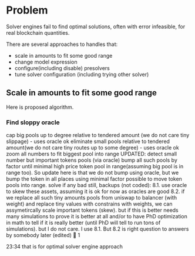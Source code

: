 # Problem

Solver engines fail to find optimal solutions, often with error infeasible, for real blockchain quantities.

There are several approaches to handles that:

- scale in amounts to fit some good range
- change model expression
- configure(including disable) presolvers
- tune solver configuration (including trying other solver)

## Scale in amounts to fit some good range

Here is proposed algorithm.

### Find sloppy oracle



cap big pools up to degree relative to tendered amount (we do not care tiny slippage)  - uses oracle ok
eliminate small pools relative to tendered amount(we do not care tiny routes up to some degree) - uses oracle ok
zoom all numbers to fit biggest pool into range
UPDATED: detect small number but important tokens pools (via oracle)
bump all such pools by factor until minimal  high price token pool in range(assuming big pool is in range too). So update here is that we do not bump using oracle, but we bump the token in all places using minimal factor possible to move token pools into range.
solve
if any bad still, backups (not coded):
8.1. use oracle to skew these assets, assuming it is ok for now as oracles are good
8.2. if we replace all such tiny amounts pools from uniswap to balancer (with weight) and replace tiny values with constrains with weights, we can assymetircally scale important tokens (skew). but if this is better needs many simulations to prove it is better at all and/or to have PhD optimization in math to tell if it is really better (until PhD will tell to run tons of simulations).  but I do not care. I use 8.1. But 8.2 is right question to answers by somebody later (edited) 
:black_heart:
1

23:34
that is for optimal solver engine approach